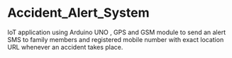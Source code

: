 # Accident_Alert_System
IoT application using Arduino UNO , GPS and GSM module to send an alert SMS to family members and registered mobile number with exact location URL whenever an accident takes place.
